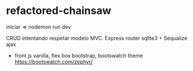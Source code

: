 # refactored-chainsaw
 
iniciar => nodemon run dev



CRUD intentando respetar modelo MVC.
Express router
sqlite3 + Sequalize
ajax


- front 
js vanilla, flex box
bootstrap, bootswatch theme https://bootswatch.com/zephyr/ 



